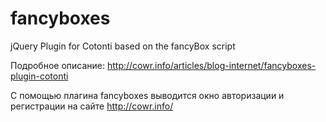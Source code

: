 # fancyboxes
 jQuery Plugin for Cotonti based on the fancyBox script



Подробное описание: http://cowr.info/articles/blog-internet/fancyboxes-plugin-cotonti


С помощью плагина fancyboxes выводится окно авторизации и регистрации на сайте http://cowr.info/
